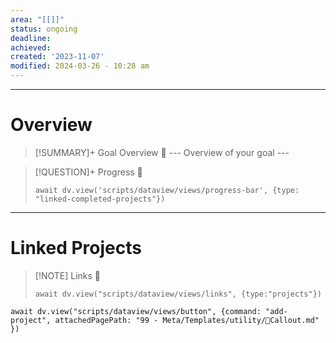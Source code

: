 ```yaml
---
area: "[[]]"
status: ongoing
deadline:
achieved:
created: '2023-11-07'
modified: 2024-03-26 - 10:28 am
---
```

---

# Overview

> [!SUMMARY]+ Goal Overview 🙋
> --- Overview of your goal ---

> [!QUESTION]+ Progress 🚧
>
> ```dataviewjs
> await dv.view('scripts/dataview/views/progress-bar', {type: "linked-completed-projects"})
> ```

---

# Linked Projects

> [!NOTE] Links 🔗
>
> ```dataviewjs
> await dv.view("scripts/dataview/views/links", {type:"projects"})
> ```

```dataviewjs
await dv.view("scripts/dataview/views/button", {command: "add-project", attachedPagePath: "99 - Meta/Templates/utility/🛑Callout.md" })
```
